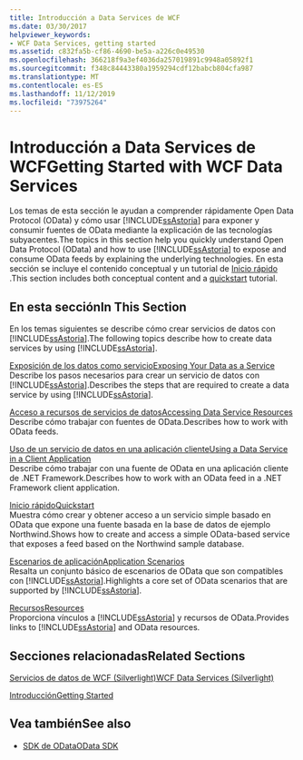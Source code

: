 ```yaml
---
title: Introducción a Data Services de WCF
ms.date: 03/30/2017
helpviewer_keywords:
- WCF Data Services, getting started
ms.assetid: c832fa5b-cf86-4690-be5a-a226c0e49530
ms.openlocfilehash: 366218f9a3ef4036da257019891c9948a05892f1
ms.sourcegitcommit: f348c84443380a1959294cdf12babcb804cfa987
ms.translationtype: MT
ms.contentlocale: es-ES
ms.lasthandoff: 11/12/2019
ms.locfileid: "73975264"
---
```

# <a name="getting-started-with-wcf-data-services"></a><span data-ttu-id="5e8dc-102">Introducción a Data Services de WCF</span><span class="sxs-lookup"><span data-stu-id="5e8dc-102">Getting Started with WCF Data Services</span></span>
<span data-ttu-id="5e8dc-103">Los temas de esta sección le ayudan a comprender rápidamente Open Data Protocol (OData) y cómo usar [!INCLUDE[ssAstoria](../../../../includes/ssastoria-md.md)] para exponer y consumir fuentes de OData mediante la explicación de las tecnologías subyacentes.</span><span class="sxs-lookup"><span data-stu-id="5e8dc-103">The topics in this section help you quickly understand Open Data Protocol (OData) and how to use [!INCLUDE[ssAstoria](../../../../includes/ssastoria-md.md)] to expose and consume OData feeds by explaining the underlying technologies.</span></span> <span data-ttu-id="5e8dc-104">En esta sección se incluye el contenido conceptual y un tutorial de [Inicio rápido](quickstart-wcf-data-services.md) .</span><span class="sxs-lookup"><span data-stu-id="5e8dc-104">This section includes both conceptual content and a [quickstart](quickstart-wcf-data-services.md) tutorial.</span></span>  
  
## <a name="in-this-section"></a><span data-ttu-id="5e8dc-105">En esta sección</span><span class="sxs-lookup"><span data-stu-id="5e8dc-105">In This Section</span></span>  
 <span data-ttu-id="5e8dc-106">En los temas siguientes se describe cómo crear servicios de datos con [!INCLUDE[ssAstoria](../../../../includes/ssastoria-md.md)].</span><span class="sxs-lookup"><span data-stu-id="5e8dc-106">The following topics describe how to create data services by using [!INCLUDE[ssAstoria](../../../../includes/ssastoria-md.md)].</span></span>  
  
 [<span data-ttu-id="5e8dc-107">Exposición de los datos como servicio</span><span class="sxs-lookup"><span data-stu-id="5e8dc-107">Exposing Your Data as a Service</span></span>](exposing-your-data-as-a-service-wcf-data-services.md)  
 <span data-ttu-id="5e8dc-108">Describe los pasos necesarios para crear un servicio de datos con [!INCLUDE[ssAstoria](../../../../includes/ssastoria-md.md)].</span><span class="sxs-lookup"><span data-stu-id="5e8dc-108">Describes the steps that are required to create a data service by using [!INCLUDE[ssAstoria](../../../../includes/ssastoria-md.md)].</span></span>  
  
 [<span data-ttu-id="5e8dc-109">Acceso a recursos de servicios de datos</span><span class="sxs-lookup"><span data-stu-id="5e8dc-109">Accessing Data Service Resources</span></span>](accessing-data-service-resources-wcf-data-services.md)  
 <span data-ttu-id="5e8dc-110">Describe cómo trabajar con fuentes de OData.</span><span class="sxs-lookup"><span data-stu-id="5e8dc-110">Describes how to work with OData feeds.</span></span>  
  
 [<span data-ttu-id="5e8dc-111">Uso de un servicio de datos en una aplicación cliente</span><span class="sxs-lookup"><span data-stu-id="5e8dc-111">Using a Data Service in a Client Application</span></span>](using-a-data-service-in-a-client-application-wcf-data-services.md)  
 <span data-ttu-id="5e8dc-112">Describe cómo trabajar con una fuente de OData en una aplicación cliente de .NET Framework.</span><span class="sxs-lookup"><span data-stu-id="5e8dc-112">Describes how to work with an OData feed in a .NET Framework client application.</span></span>  
  
 [<span data-ttu-id="5e8dc-113">Inicio rápido</span><span class="sxs-lookup"><span data-stu-id="5e8dc-113">Quickstart</span></span>](quickstart-wcf-data-services.md)  
 <span data-ttu-id="5e8dc-114">Muestra cómo crear y obtener acceso a un servicio simple basado en OData que expone una fuente basada en la base de datos de ejemplo Northwind.</span><span class="sxs-lookup"><span data-stu-id="5e8dc-114">Shows how to create and access a simple OData-based service that exposes a feed based on the Northwind sample database.</span></span>  
  
 [<span data-ttu-id="5e8dc-115">Escenarios de aplicación</span><span class="sxs-lookup"><span data-stu-id="5e8dc-115">Application Scenarios</span></span>](application-scenarios-wcf-data-services.md)  
 <span data-ttu-id="5e8dc-116">Resalta un conjunto básico de escenarios de OData que son compatibles con [!INCLUDE[ssAstoria](../../../../includes/ssastoria-md.md)].</span><span class="sxs-lookup"><span data-stu-id="5e8dc-116">Highlights a core set of OData scenarios that are supported by [!INCLUDE[ssAstoria](../../../../includes/ssastoria-md.md)].</span></span>  
  
 [<span data-ttu-id="5e8dc-117">Recursos</span><span class="sxs-lookup"><span data-stu-id="5e8dc-117">Resources</span></span>](wcf-data-services-resources.md)  
 <span data-ttu-id="5e8dc-118">Proporciona vínculos a [!INCLUDE[ssAstoria](../../../../includes/ssastoria-md.md)] y recursos de OData.</span><span class="sxs-lookup"><span data-stu-id="5e8dc-118">Provides links to [!INCLUDE[ssAstoria](../../../../includes/ssastoria-md.md)] and OData resources.</span></span>  
  
## <a name="related-sections"></a><span data-ttu-id="5e8dc-119">Secciones relacionadas</span><span class="sxs-lookup"><span data-stu-id="5e8dc-119">Related Sections</span></span>  
 [<span data-ttu-id="5e8dc-120">Servicios de datos de WCF (Silverlight)</span><span class="sxs-lookup"><span data-stu-id="5e8dc-120">WCF Data Services (Silverlight)</span></span>](https://go.microsoft.com/fwlink/?LinkID=143149)  
  
 [<span data-ttu-id="5e8dc-121">Introducción</span><span class="sxs-lookup"><span data-stu-id="5e8dc-121">Getting Started</span></span>](../adonet/ef/getting-started.md)  
  
## <a name="see-also"></a><span data-ttu-id="5e8dc-122">Vea también</span><span class="sxs-lookup"><span data-stu-id="5e8dc-122">See also</span></span>

- [<span data-ttu-id="5e8dc-123">SDK de OData</span><span class="sxs-lookup"><span data-stu-id="5e8dc-123">OData SDK</span></span>](https://go.microsoft.com/fwlink/?LinkID=185248)
